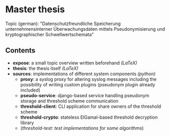 # Master thesis
Topic (german): "Datenschutzfreundliche Speicherung unternehmensinterner Überwachungsdaten mittels Pseudonymisierung und kryptographischer Schwellwertschemata"

## Contents

- **expose**: a small topic overview written beforehand _(LaTeX)_
- **thesis**: the thesis itself _(LaTeX)_
- **sources**: implementations of different system components _(python)_
	- **proxy**: a syslog proxy for altering syslog messages including the possibility of writing custom plugins (pseudonym plugin already included)
	- **pseudo-service**: django-based service handling pseudonym storage and threshold scheme communication
	- **threshold-client**: CLI application for share owners of the threshold scheme
	- **threshold-crypto**: stateless ElGamal-based threshold decryption library
	- (_threshold-test: test implementations for some algorithms_)